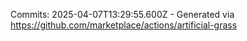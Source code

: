 Commits: 2025-04-07T13:29:55.600Z - Generated via https://github.com/marketplace/actions/artificial-grass
<br>
